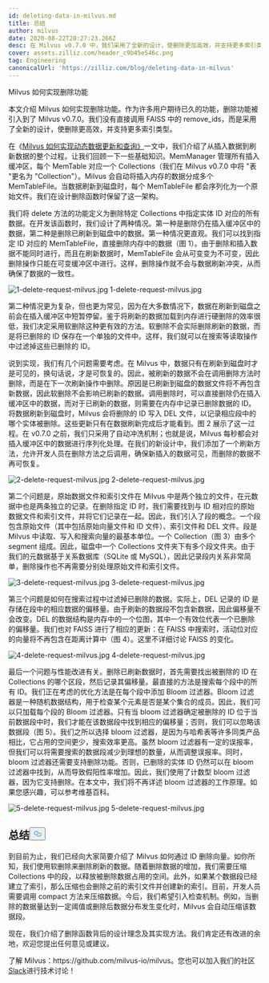 ```yaml
---
id: deleting-data-in-milvus.md
title: 总结
author: milvus
date: 2020-08-22T20:27:23.266Z
desc: 在 Milvus v0.7.0 中，我们采用了全新的设计，使删除更加高效，并支持更多索引类型。
cover: assets.zilliz.com/header_c9b45e546c.png
tag: Engineering
canonicalUrl: 'https://zilliz.com/blog/deleting-data-in-milvus'
---
```

<custom-h1>Milvus 如何实现删除功能</custom-h1><p>本文介绍 Milvus 如何实现删除功能。作为许多用户期待已久的功能，删除功能被引入到了 Milvus v0.7.0。我们没有直接调用 FAISS 中的 remove_ids，而是采用了全新的设计，使删除更高效，并支持更多索引类型。</p>
<p>在《<a href="https://medium.com/unstructured-data-service/how-milvus-implements-dynamic-data-update-and-query-d15e04a85e7d?source=friends_link&amp;sk=cc38bee61bc194f30324ed17e86886f3">Milvus 如何实现动态数据更新和查询》</a>一文中，我们介绍了从插入数据到刷新数据的整个过程。让我们回顾一下一些基础知识。MemManager 管理所有插入缓冲区，每个 MemTable 对应一个 Collections（我们在 Milvus v0.7.0 中将 "表 "更名为 "Collection"）。Milvus 会自动将插入内存的数据分成多个 MemTableFile。当数据刷新到磁盘时，每个 MemTableFile 都会序列化为一个原始文件。我们在设计删除函数时保留了这一架构。</p>
<p>我们将 delete 方法的功能定义为删除特定 Collections 中指定实体 ID 对应的所有数据。在开发该函数时，我们设计了两种情况。第一种是删除仍在插入缓冲区中的数据，第二种是删除已刷新到磁盘中的数据。第一种情况更直观。我们可以找到指定 ID 对应的 MemTableFile，直接删除内存中的数据（图 1）。由于删除和插入数据不能同时进行，而且在刷新数据时，MemTableFile 会从可变变为不可变，因此删除操作只能在可变缓冲区中进行。这样，删除操作就不会与数据刷新冲突，从而确保了数据的一致性。</p>
<p>
  
   <span class="img-wrapper"> <img translate="no" src="https://assets.zilliz.com/1_delete_request_milvus_fa1e7941da.jpg" alt="1-delete-request-milvus.jpg" class="doc-image" id="1-delete-request-milvus.jpg" />
   </span> <span class="img-wrapper"> <span>1-delete-request-milvus.jpg</span> </span></p>
<p>第二种情况更为复杂，但也更为常见，因为在大多数情况下，数据在刷新到磁盘之前会在插入缓冲区中短暂停留。鉴于将刷新的数据加载到内存进行硬删除的效率很低，我们决定采用软删除这种更有效的方法。软删除不会实际删除刷新的数据，而是将已删除的 ID 保存在一个单独的文件中。这样，我们就可以在搜索等读取操作中过滤掉这些已删除的 ID。</p>
<p>说到实现，我们有几个问题需要考虑。在 Milvus 中，数据只有在刷新到磁盘时才是可见的，换句话说，才是可恢复的。因此，被刷新的数据不会在调用删除方法时删除，而是在下一次刷新操作中删除。原因是已刷新到磁盘的数据文件将不再包含新数据，因此软删除不会影响已刷新的数据。调用删除时，可以直接删除仍在插入缓冲区中的数据，而对于已刷新的数据，则需要在内存中记录已删除数据的 ID。将数据刷新到磁盘时，Milvus 会将删除的 ID 写入 DEL 文件，以记录相应段中的哪个实体被删除。这些更新只有在数据刷新完成后才能看到。图 2 展示了这一过程。在 v0.7.0 之前，我们只采用了自动冲洗机制；也就是说，Milvus 每秒都会对插入缓冲区中的数据进行序列化处理。在我们的新设计中，我们添加了一个刷新方法，允许开发人员在删除方法之后调用，确保新插入的数据可见，而删除的数据不再可恢复。</p>
<p>
  
   <span class="img-wrapper"> <img translate="no" src="https://assets.zilliz.com/2_delete_request_milvus_c7fc97ef07.jpg" alt="2-delete-request-milvus.jpg" class="doc-image" id="2-delete-request-milvus.jpg" />
   </span> <span class="img-wrapper"> <span>2-delete-request-milvus.jpg</span> </span></p>
<p>第二个问题是，原始数据文件和索引文件在 Milvus 中是两个独立的文件，在元数据中也是两条独立的记录。在删除指定 ID 时，我们需要找到与 ID 相对应的原始数据文件和索引文件，并将它们记录在一起。因此，我们引入了段的概念。一个段包含原始文件（其中包括原始向量文件和 ID 文件）、索引文件和 DEL 文件。段是 Milvus 中读取、写入和搜索向量的最基本单位。一个 Collection（图 3）由多个 segment 组成。因此，磁盘中一个 Collections 文件夹下有多个段文件夹。由于我们的元数据基于关系数据库（SQLite 或 MySQL），因此记录段内关系非常简单，删除操作也不再需要分别处理原始文件和索引文件。</p>
<p>
  
   <span class="img-wrapper"> <img translate="no" src="https://assets.zilliz.com/3_delete_request_milvus_ee40340279.jpg" alt="3-delete-request-milvus.jpg" class="doc-image" id="3-delete-request-milvus.jpg" />
   </span> <span class="img-wrapper"> <span>3-delete-request-milvus.jpg</span> </span></p>
<p>第三个问题是如何在搜索过程中过滤掉已删除的数据。实际上，DEL 记录的 ID 是存储在段中的相应数据的偏移量。由于刷新的数据段不包含新数据，因此偏移量不会改变。DEL 的数据结构是内存中的一个位图，其中一个有效位代表一个已删除的偏移量。我们也对 FAISS 进行了相应的更新：在 FAISS 中搜索时，活动位对应的向量将不再包含在距离计算中（图 4）。这里不详细讨论 FAISS 的变化。</p>
<p>
  
   <span class="img-wrapper"> <img translate="no" src="https://assets.zilliz.com/4_delete_request_milvus_f5a29e25df.jpg" alt="4-delete-request-milvus.jpg" class="doc-image" id="4-delete-request-milvus.jpg" />
   </span> <span class="img-wrapper"> <span>4-delete-request-milvus.jpg</span> </span></p>
<p>最后一个问题与性能改进有关。删除已刷新数据时，首先需要找出被删除的 ID 在 Collections 的哪个区段，然后记录其偏移量。最直接的方法是搜索每个段中的所有 ID。我们正在考虑的优化方法是在每个段中添加 Bloom 过滤器。Bloom 过滤器是一种随机数据结构，用于检查某个元素是否是某个集合的成员。因此，我们可以只加载每个段的 Bloom 过滤器。只有当 bloom 过滤器确定被删除的 ID 位于当前数据段中时，我们才能在该数据段中找到相应的偏移量；否则，我们可以忽略该数据段（图 5）。我们之所以选择 bloom 过滤器，是因为与哈希表等许多同类产品相比，它占用的空间更少，搜索效率更高。虽然 bloom 过滤器有一定的误报率，但我们可以将需要搜索的数据段减少到理想的数量，从而调整误报率。同时，bloom 过滤器还需要支持删除功能。否则，已删除的实体 ID 仍然可以在 bloom 过滤器中找到，从而导致假阳性率增加。因此，我们使用了计数型 bloom 过滤器，因为它支持删除。在本文中，我们将不再详述 bloom 过滤器的工作原理。如果您感兴趣，可以参考维基百科。</p>
<p>
  
   <span class="img-wrapper"> <img translate="no" src="https://assets.zilliz.com/5_delete_request_milvus_bd26633b55.jpg" alt="5-delete-request-milvus.jpg" class="doc-image" id="5-delete-request-milvus.jpg" />
   </span> <span class="img-wrapper"> <span>5-delete-request-milvus.jpg</span> </span></p>
<h2 id="Wrapping-up" class="common-anchor-header">总结<button data-href="#Wrapping-up" class="anchor-icon" translate="no">
      <svg translate="no"
        aria-hidden="true"
        focusable="false"
        height="20"
        version="1.1"
        viewBox="0 0 16 16"
        width="16"
      >
        <path
          fill="#0092E4"
          fill-rule="evenodd"
          d="M4 9h1v1H4c-1.5 0-3-1.69-3-3.5S2.55 3 4 3h4c1.45 0 3 1.69 3 3.5 0 1.41-.91 2.72-2 3.25V8.59c.58-.45 1-1.27 1-2.09C10 5.22 8.98 4 8 4H4c-.98 0-2 1.22-2 2.5S3 9 4 9zm9-3h-1v1h1c1 0 2 1.22 2 2.5S13.98 12 13 12H9c-.98 0-2-1.22-2-2.5 0-.83.42-1.64 1-2.09V6.25c-1.09.53-2 1.84-2 3.25C6 11.31 7.55 13 9 13h4c1.45 0 3-1.69 3-3.5S14.5 6 13 6z"
        ></path>
      </svg>
    </button></h2><p>到目前为止，我们已经向大家简要介绍了 Milvus 如何通过 ID 删除向量。如你所知，我们使用软删除来删除刷新的数据。随着删除数据的增加，我们需要压缩 Collections 中的段，以释放被删除数据占用的空间。此外，如果某个数据段已经建立了索引，那么压缩也会删除之前的索引文件并创建新的索引。目前，开发人员需要调用 compact 方法来压缩数据。今后，我们希望引入检查机制。例如，当删除的数据量达到一定阈值或删除后数据分布发生变化时，Milvus 会自动压缩该数据段。</p>
<p>现在，我们介绍了删除函数背后的设计理念及其实现方法。我们肯定还有改进的余地，欢迎您提出任何意见或建议。</p>
<p>了解 Milvus：https://github.com/milvus-io/milvus。您也可以加入我们的社区<a href="https://milvusio.slack.com/join/shared_invite/zt-e0u4qu3k-bI2GDNys3ZqX1YCJ9OM~GQ#/">Slack</a>进行技术讨论！</p>
